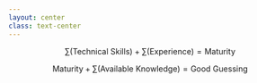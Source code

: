```yaml
---
layout: center
class: text-center
---
```


<style scoped>h1 {display: none}</style>

# The Maturity Formula

<div class="flex flex-col items-center justify-center space-y-16 mt-12">

$$
\sum(\text{Technical Skills}) + \sum(\text{Experience}) = \text{Maturity}
$$

$$
\text{Maturity} + \sum(\text{Available Knowledge}) = \text{Good Guessing}
$$

</div>

<!--

**Speaker Notes:**
Main message: Both humans and LLMs follow the same pattern - maturity plus context enables good decision-making

- Human pattern
- LLM parallel
- Context enables

*Transition: But what exactly makes something mature?*

...

Think about how this works with humans first. The sum of technical skills combined with experiences creates maturity. When you give that mature person access to available knowledge, they make good decisions - what we might call "good guessing." The same pattern applies to LLMs. They've accumulated technical capabilities, integrated experience through training, and reached maturity. Now, when we provide them with the right context, they can make remarkably good decisions. This isn't magic - it's a predictable relationship we can understand and work with.

-->
